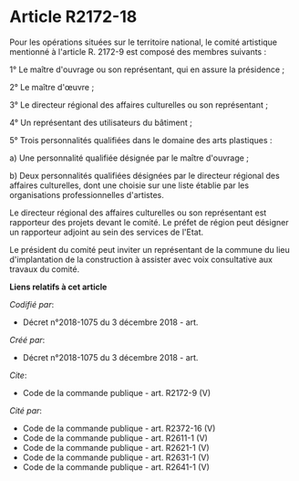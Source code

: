 # Article R2172-18

Pour les opérations situées sur le territoire national, le comité artistique mentionné à l'article R. 2172-9 est composé des
membres suivants : 

1° Le maître d'ouvrage ou son représentant, qui en assure la présidence ; 

2° Le maître d'œuvre ; 

3° Le directeur régional des affaires culturelles ou son représentant ; 

4° Un représentant des utilisateurs du bâtiment ; 

5° Trois personnalités qualifiées dans le domaine des arts plastiques : 

a) Une personnalité qualifiée désignée par le maître d'ouvrage ; 

b) Deux personnalités qualifiées désignées par le directeur régional des affaires culturelles, dont une choisie sur une liste
établie par les organisations professionnelles d'artistes. 

Le directeur régional des affaires culturelles ou son représentant est rapporteur des projets devant le comité. Le préfet de
région peut désigner un rapporteur adjoint au sein des services de l'Etat. 

Le président du comité peut inviter un représentant de la commune du lieu d'implantation de la construction à assister avec
voix consultative aux travaux du comité.

**Liens relatifs à cet article**

_Codifié par_:

  - Décret n°2018-1075 du 3 décembre 2018 - art.

_Créé par_:

  - Décret n°2018-1075 du 3 décembre 2018 - art.

_Cite_:

  - Code de la commande publique - art. R2172-9 (V)

_Cité par_:

  - Code de la commande publique - art. R2372-16 (V)
  - Code de la commande publique - art. R2611-1 (V)
  - Code de la commande publique - art. R2621-1 (V)
  - Code de la commande publique - art. R2631-1 (V)
  - Code de la commande publique - art. R2641-1 (V)
